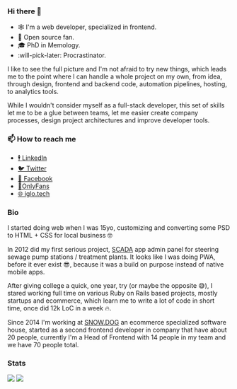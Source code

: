 ### Hi there 👋

- 🕸️ I'm a web developer, specialized in frontend. 
- 📖 Open source fan. 
- 🎓 PhD in Memology. 
- :will-pick-later: Procrastinator.

I like to see the full picture and I'm not afraid to try new things, which leads me to the point where I can handle a whole project on my own, from idea, through  design, frontend and backend code, automation pipelines, hosting, to analytics tools.

While I wouldn't consider myself as a full-stack developer, this set of skills let me to be a glue between teams, let me easier create company processes, design project architectures and improve developer tools.

### 📫 How to reach me
- [🕴️ LinkedIn](https://www.linkedin.com/in/igloczek/)
- [🐦 Twitter](https://twitter.com/igloczek)
- [📘 Facebook](https://www.facebook.com/iglodottech)
- [🍆OnlyFans](https://www.youtube.com/watch?v=dQw4w9WgXcQ)
- [🌐 iglo.tech](https://iglo.tech)

### Bio
I started doing web when I was 15yo, customizing and converting some PSD to HTML + CSS for local business 🤓

In 2012 did my first serious project, [SCADA](https://en.wikipedia.org/wiki/SCADA) app admin panel for steering sewage pump stations / treatment plants. It looks like I was doing PWA, before it ever exist 😎, because it was a build on purpose instead of native mobile apps.

After giving college a quick, one year, try (or maybe the opposite 😅), I stared working full time on various Ruby on Rails based projects, mostly startups and ecommerce, which learn me to write a lot of code in short time, once did 12k LoC in a week 🔥.

Since 2014 I'm working at [SNOW.DOG](https://snow.dog) an ecommerce specialized software house, started as a second frontend developer in company that have about 20 people, currently I'm a Head of Frontend with 14 people in my team and we have 70 people total.

### Stats
![](https://github-readme-stats.vercel.app/api?username=igloczek&hide=stars&show_icons=true&include_all_commits=true&theme=shades-of-purple)
![](https://github-readme-stats.vercel.app/api/wakatime?username=igloczek&layout=compact&theme=shades-of-purple)

